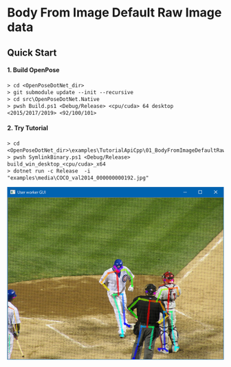 # Body From Image Default Raw Image data

## Quick Start

#### 1. Build OpenPose

````dos
> cd <OpenPoseDotNet_dir>
> git submodule update --init --recursive
> cd src\OpenPoseDotNet.Native
> pwsh Build.ps1 <Debug/Release> <cpu/cuda> 64 desktop <2015/2017/2019> <92/100/101>
````

#### 2. Try Tutorial

````dos
> cd <OpenPoseDotNet_dir>\examples\TutorialApiCpp\01_BodyFromImageDefaultRawImage
> pwsh SymlinkBinary.ps1 <Debug/Release> build_win_desktop_<cpu/cuda>_x64
> dotnet run -c Release  -i "examples\media\COCO_val2014_000000000192.jpg"
````

<img src="images/example_turorial_1.png"/>